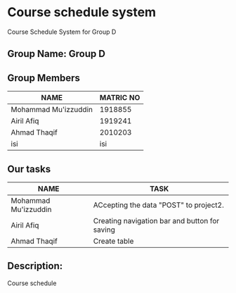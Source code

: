 # Course schedule system
Course Schedule System for Group D

## Group Name: Group D

## Group Members

NAME | MATRIC NO
------------ | -------------
Mohammad Mu'izzuddin | 1918855
Airil Afiq  | 1919241
Ahmad Thaqif | 2010203
isi | isi

## Our tasks

NAME | TASK
------------ | -------------
Mohammad Mu'izzuddin | ACcepting the data "POST" to project2.
Airil Afiq | Creating navigation bar and button for saving
Ahmad Thaqif | Create table

## Description:
Course schedule
